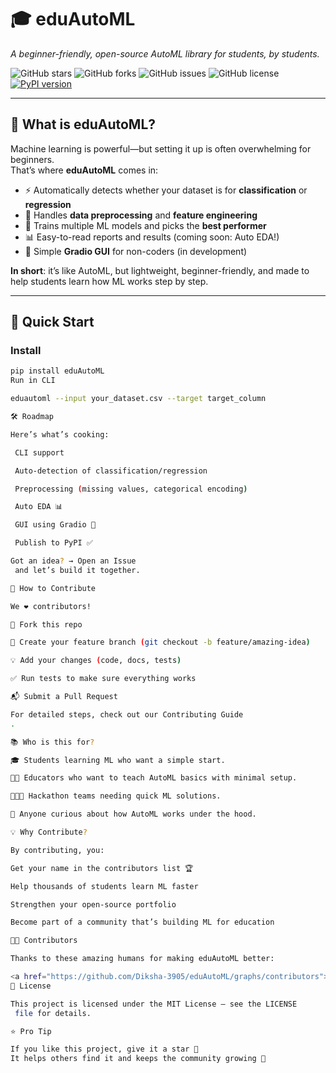 # 🎓 eduAutoML
*A beginner-friendly, open-source AutoML library for students, by students.*

![GitHub stars](https://img.shields.io/github/stars/Diksha-3905/eduAutoML?style=social)
![GitHub forks](https://img.shields.io/github/forks/Diksha-3905/eduAutoML?style=social)
![GitHub issues](https://img.shields.io/github/issues/Diksha-3905/eduAutoML)
![GitHub license](https://img.shields.io/github/license/Diksha-3905/eduAutoML)
[![PyPI version](https://badge.fury.io/py/eduAutoML.svg)](https://pypi.org/project/eduAutoML/)

---

## 🌟 What is eduAutoML?

Machine learning is powerful—but setting it up is often overwhelming for beginners.  
That’s where **eduAutoML** comes in:

- ⚡ Automatically detects whether your dataset is for **classification** or **regression**  
- 🔧 Handles **data preprocessing** and **feature engineering**  
- 🧪 Trains multiple ML models and picks the **best performer**  
- 📊 Easy-to-read reports and results (coming soon: Auto EDA!)  
- 🎨 Simple **Gradio GUI** for non-coders (in development)  

**In short**: it’s like AutoML, but lightweight, beginner-friendly, and made to help students learn how ML works step by step.

---

## 🚀 Quick Start

### Install
```bash
pip install eduAutoML
Run in CLI

eduautoml --input your_dataset.csv --target target_column

🛠 Roadmap

Here’s what’s cooking:

 CLI support

 Auto-detection of classification/regression

 Preprocessing (missing values, categorical encoding)

 Auto EDA 📊

 GUI using Gradio 🎨

 Publish to PyPI ✅

Got an idea? → Open an Issue
 and let’s build it together.

🤝 How to Contribute

We ❤️ contributors!

🍴 Fork this repo

🌱 Create your feature branch (git checkout -b feature/amazing-idea)

💡 Add your changes (code, docs, tests)

✅ Run tests to make sure everything works

📬 Submit a Pull Request

For detailed steps, check out our Contributing Guide
.

📚 Who is this for?

🎓 Students learning ML who want a simple start.

👩‍💻 Educators who want to teach AutoML basics with minimal setup.

🧑‍🤝‍🧑 Hackathon teams needing quick ML solutions.

🚀 Anyone curious about how AutoML works under the hood.

💡 Why Contribute?

By contributing, you:

Get your name in the contributors list 🏆

Help thousands of students learn ML faster

Strengthen your open-source portfolio

Become part of a community that’s building ML for education

🧑‍💻 Contributors

Thanks to these amazing humans for making eduAutoML better:

<a href="https://github.com/Diksha-3905/eduAutoML/graphs/contributors"> <img src="https://contrib.rocks/image?repo=Diksha-3905/eduAutoML" /> </a>
📜 License

This project is licensed under the MIT License – see the LICENSE
 file for details.

⭐ Pro Tip

If you like this project, give it a star 🌟
It helps others find it and keeps the community growing 🚀
